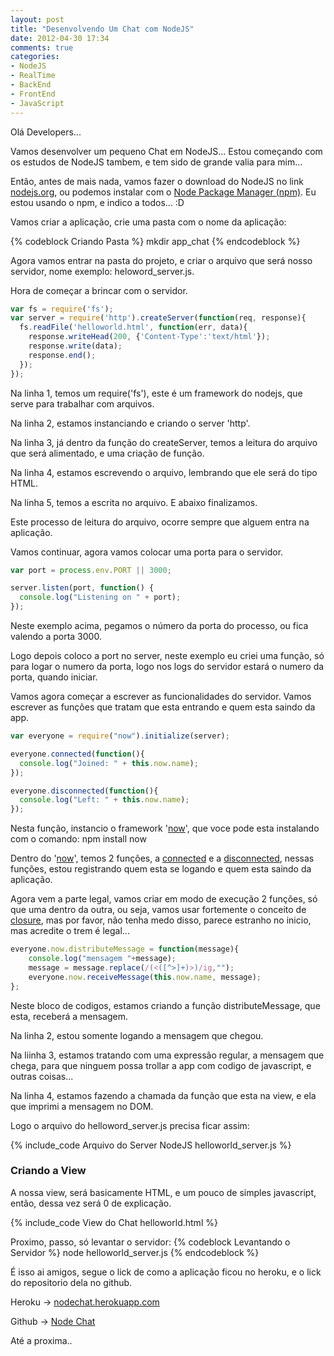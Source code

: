 ```yaml
---
layout: post
title: "Desenvolvendo Um Chat com NodeJS"
date: 2012-04-30 17:34
comments: true
categories:
- NodeJS
- RealTime
- BackEnd
- FrontEnd
- JavaScript
---
```

<!--more-->
Olá Developers...

Vamos desenvolver um pequeno Chat em NodeJS... Estou começando com os estudos de NodeJS tambem, e tem sido de grande valia para mim...

Então, antes de mais nada, vamos fazer o download do NodeJS no link <a href="http://nodejs.org/#download">nodejs.org</a>, ou podemos instalar com o <a href="https://github.com/joyent/node/wiki/Installing-Node.js-via-package-manager">Node Package Manager (npm)</a>. Eu estou usando o npm, e indico a todos... :D

Vamos criar a aplicação, crie uma pasta com o nome da aplicação:

{% codeblock Criando Pasta %}
mkdir app_chat
{% endcodeblock %}

Agora vamos entrar na pasta do projeto, e criar o arquivo que será nosso servidor, nome exemplo: heloword_server.js.

Hora de começar a brincar com o servidor.

``` javascript Criando o server
var fs = require('fs');
var server = require('http').createServer(function(req, response){
  fs.readFile('helloworld.html', function(err, data){
    response.writeHead(200, {'Content-Type':'text/html'});
    response.write(data);
    response.end();
  });
});
```

Na linha 1, temos um require('fs'), este é um framework do nodejs, que serve para trabalhar com arquivos.

Na linha 2, estamos instanciando e criando o server 'http'.

Na linha 3, já dentro da função do createServer, temos a leitura do arquivo que será alimentado, e uma criação de função.

Na linha 4, estamos escrevendo o arquivo, lembrando que ele será do tipo HTML.

Na linha 5, temos a escrita no arquivo. E abaixo finalizamos.

Este processo de leitura do arquivo, ocorre sempre que alguem entra na aplicação.

Vamos continuar, agora vamos colocar uma porta para o servidor.

``` javascript Criando uma porta e aplicando ao server
var port = process.env.PORT || 3000;

server.listen(port, function() {
  console.log("Listening on " + port);
});
```

Neste exemplo acima, pegamos o número da porta do processo, ou fica valendo a porta 3000.

Logo depois coloco a port no server, neste exemplo eu criei uma função, só para logar o numero da porta, logo nos logs do servidor estará o numero da porta, quando iniciar.

Vamos agora começar a escrever as funcionalidades do servidor. Vamos escrever as funções que tratam que esta entrando e quem esta saindo da app.

``` javascript Function Connected e Disconnected
var everyone = require("now").initialize(server);

everyone.connected(function(){
  console.log("Joined: " + this.now.name);
});

everyone.disconnected(function(){
  console.log("Left: " + this.now.name);
});
```

Nesta função, instancio o framework '<a href="http://www.nowjs.com/">now</a>', que voce pode esta instalando com o comando: npm install now

Dentro do '<a href="http://www.nowjs.com/">now</a>', temos 2 funções, a <a href="http://www.nowjs.com/doc/symbols/nowjs#event:connect">connected</a> e a <a href="http://www.nowjs.com/doc/symbols/nowjs#event:disconnect">disconnected</a>, nessas funções, estou registrando quem esta se logando e quem esta saindo da aplicação.

Agora vem a parte legal, vamos criar em modo de execução 2 funções, só que uma dentro da outra, ou seja, vamos usar fortemente o conceito de <a href="http://lucastex.com.br/2009/10/21/nao-tenha-medo-das-closures/">closure</a>, mas por favor, não tenha medo disso, parece estranho no inicio, mas acredite o trem é legal...

``` javascript Criando Funções dentro de Funções
everyone.now.distributeMessage = function(message){
	console.log("mensagem "+message);
	message = message.replace(/(<([^>]+)>)/ig,"");
	everyone.now.receiveMessage(this.now.name, message);
};
```

Neste bloco de codigos, estamos criando a função distributeMessage, que esta, receberá a mensagem.

Na linha 2, estou somente logando a mensagem que chegou.

Na liinha 3, estamos tratando com uma expressão regular, a mensagem que chega, para que ninguem possa trollar a app com codigo de javascript, e outras coisas...

Na linha 4, estamos fazendo a chamada da função que esta na view, e ela que imprimi a mensagem no DOM.

Logo o arquivo do helloword_server.js precisa ficar assim:

{% include_code Arquivo do Server NodeJS helloworld_server.js %}


<h3>Criando a View</h3>

A nossa view, será basicamente HTML, e um pouco de simples javascript, então, dessa vez será 0 de explicação.

{% include_code View do Chat helloworld.html %}

Proximo, passo, só levantar o servidor:
{% codeblock Levantando o Servidor %}
node helloworld_server.js
{% endcodeblock %}


É isso ai amigos, segue o lick de como a aplicação ficou no heroku, e o lick do repositorio dela no github.

Heroku -> <a href="http://nodechat.herokuapp.com">nodechat.herokuapp.com</a>

Github -> <a href="https://github.com/rrmartins/node_chat">Node Chat</a>

Até a proxima..